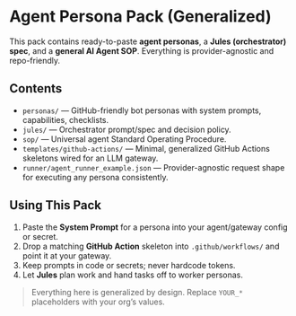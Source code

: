 
# Agent Persona Pack (Generalized)

This pack contains ready-to-paste **agent personas**, a **Jules (orchestrator) spec**, and a **general AI Agent SOP**. 
Everything is provider-agnostic and repo-friendly.

## Contents
- `personas/` — GitHub-friendly bot personas with system prompts, capabilities, checklists.
- `jules/` — Orchestrator prompt/spec and decision policy.
- `sop/` — Universal agent Standard Operating Procedure.
- `templates/github-actions/` — Minimal, generalized GitHub Actions skeletons wired for an LLM gateway.
- `runner/agent_runner_example.json` — Provider-agnostic request shape for executing any persona consistently.

## Using This Pack
1. Paste the **System Prompt** for a persona into your agent/gateway config or secret.
2. Drop a matching **GitHub Action** skeleton into `.github/workflows/` and point it at your gateway.
3. Keep prompts in code or secrets; never hardcode tokens.
4. Let **Jules** plan work and hand tasks off to worker personas.

> Everything here is generalized by design. Replace `YOUR_*` placeholders with your org’s values.

